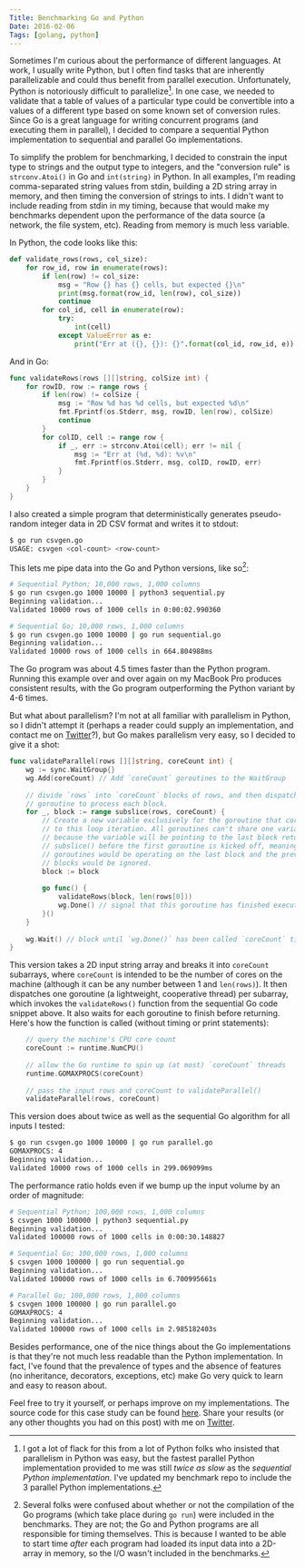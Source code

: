 ```yaml
---
Title: Benchmarking Go and Python
Date: 2016-02-06
Tags: [golang, python]
---
```


Sometimes I'm curious about the performance of different languages. At work, I
usually write Python, but I often find tasks that are inherently parallelizable
and could thus benefit from parallel execution. Unfortunately, Python is
notoriously difficult to parallelize[^a]. In one case, we needed to validate
that a table of values of a particular type could be convertible into a values
of a different type based on some known set of conversion rules. Since Go is a
great language for writing concurrent programs (and executing them in
parallel), I decided to compare a sequential Python implementation to
sequential and parallel Go implementations.

<!-- more -->

To simplify the problem for benchmarking, I decided to constrain the input type
to strings and the output type to integers, and the "conversion rule" is
`strconv.Atoi()` in Go and `int(string)` in Python. In all examples, I'm
reading comma-separated string values from stdin, building a 2D string array in
memory, and then timing the conversion of strings to ints. I didn't want to
include reading from stdin in my timing, because that would make my benchmarks
dependent upon the performance of the data source (a network, the file system,
etc). Reading from memory is much less variable.

In Python, the code looks like this:

``` py
def validate_rows(rows, col_size):
    for row_id, row in enumerate(rows):
        if len(row) != col_size:
            msg = "Row {} has {} cells, but expected {}\n"
            print(msg.format(row_id, len(row), col_size))
            continue
        for col_id, cell in enumerate(row):
            try:
                int(cell)
            except ValueError as e:
                print("Err at ({}, {}): {}".format(col_id, row_id, e))
```

And in Go:

``` go
func validateRows(rows [][]string, colSize int) {
    for rowID, row := range rows {
        if len(row) != colSize {
            msg := "Row %d has %d cells, but expected %d\n"
            fmt.Fprintf(os.Stderr, msg, rowID, len(row), colSize)
            continue
        }
        for colID, cell := range row {
            if _, err := strconv.Atoi(cell); err != nil {
                msg := "Err at (%d, %d): %v\n"
                fmt.Fprintf(os.Stderr, msg, colID, rowID, err)
            }
        }
    }
}
```

I also created a simple program that deterministically generates pseudo-random
integer data in 2D CSV format and writes it to stdout:

``` bash
$ go run csvgen.go
USAGE: csvgen <col-count> <row-count>
```

This lets me pipe data into the Go and Python versions, like so[^b]:

``` bash
# Sequential Python; 10,000 rows, 1,000 columns
$ go run csvgen.go 1000 10000 | python3 sequential.py
Beginning validation...
Validated 10000 rows of 1000 cells in 0:00:02.990360

# Sequential Go; 10,000 rows, 1,000 columns
$ go run csvgen.go 1000 10000 | go run sequential.go
Beginning validation...
Validated 10000 rows of 1000 cells in 664.804988ms
```

The Go program was about 4.5 times faster than the Python program. Running this
example over and over again on my MacBook Pro produces consistent results, with
the Go program outperforming the Python variant by 4-6 times.

But what about parallelism? I'm not at all familiar with parallelism in Python,
so I didn't attempt it (perhaps a reader could supply an implementation, and
contact me on [Twitter][1]?), but Go makes parallelism very easy, so I decided
to give it a shot:

``` go
func validateParallel(rows [][]string, coreCount int) {
    wg := sync.WaitGroup{}
    wg.Add(coreCount) // Add `coreCount` goroutines to the WaitGroup
    
    // divide `rows` into `coreCount` blocks of rows, and then dispatch a
    // goroutine to process each block.
    for _, block := range subslice(rows, coreCount) {
        // Create a new variable exclusively for the goroutine that corresponds
        // to this loop iteration. All goroutines can't share one variable,
        // because the variable will be pointing to the last block returned by
        // subslice() before the first goroutine is kicked off, meaning all
        // goroutines would be operating on the last block and the previous
        // blocks would be ignored.
        block := block
        
        go func() {
            validateRows(block, len(rows[0]))
            wg.Done() // signal that this goroutine has finished execution
        }()
    }
    
    wg.Wait() // block until `wg.Done()` has been called `coreCount` times
}
```

This version takes a 2D input string array and breaks it into `coreCount`
subarrays, where `coreCount` is intended to be the number of cores on the
machine (although it can be any number between 1 and `len(rows)`). It then
dispatches one goroutine (a lightweight, cooperative thread) per subarray,
which invokes the `validateRows()` function from the sequential Go code snippet
above. It also waits for each goroutine to finish before returning. Here's how
the function is called (without timing or print statements):

``` go
    // query the machine's CPU core count
    coreCount := runtime.NumCPU()
    
    // allow the Go runtime to spin up (at most) `coreCount` threads
    runtime.GOMAXPROCS(coreCount)
    
    // pass the input rows and coreCount to validateParallel()
    validateParallel(rows, coreCount)
```

This version does about twice as well as the sequential Go algorithm for all
inputs I tested:

``` bash
$ go run csvgen.go 1000 10000 | go run parallel.go
GOMAXPROCS: 4
Beginning validation...
Validated 10000 rows of 1000 cells in 299.069099ms
```

The performance ratio holds even if we bump up the input volume by an order of
magnitude:

``` bash
# Sequential Python; 100,000 rows, 1,000 columns
$ csvgen 1000 100000 | python3 sequential.py
Beginning validation...
Validated 100000 rows of 1000 cells in 0:00:30.148827

# Sequential Go; 100,000 rows, 1,000 columns
$ csvgen 1000 100000 | go run sequential.go
Beginning validation...
Validated 100000 rows of 1000 cells in 6.700995661s

# Parallel Go; 100,000 rows, 1,000 columns
$ csvgen 1000 100000 | go run parallel.go
GOMAXPROCS: 4
Beginning validation...
Validated 100000 rows of 1000 cells in 2.985182403s
```

Besides performance, one of the nice things about the Go implementations is
that they're not much less readable than the Python implementation. In fact,
I've found that the prevalence of types and the absence of features (no
inheritance, decorators, exceptions, etc) make Go very quick to learn and easy
to reason about.

Feel free to try it yourself, or perhaps improve on my implementations. The
source code for this case study can be found [here][2]. Share your results (or
any other thoughts you had on this post) with me on [Twitter][1].

[^a]: I got a lot of flack for this from a lot of Python folks who insisted
    that parallelism in Python was easy, but the fastest parallel Python
    implementation provided to me was still *twice as slow* as the *sequential
    Python implementation*. I've updated my benchmark repo to include the 3
    parallel Python implementations.

[^b]: Several folks were confused about whether or not the compilation of the
    Go programs (which take place during `go run`) were included in the
    benchmarks. They are not; the Go and Python programs are all responsible
    for timing themselves. This is because I wanted to be able to start time
    *after* each program had loaded its input data into a 2D-array in memory,
    so the I/O wasn't included in the benchmarks. 

[1]: https://twitter.com/weberc2
[2]: https://bitbucket.org/weberc2/csv-validation-benchmarks
